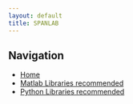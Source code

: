 ```yaml
---
layout: default
title: SPANLAB
---
```



## Navigation
- [Home](/)
- [Matlab Libraries recommended](matlab-libraries.md)
- [Python Libraries recommended](matlab-libraries.md)
